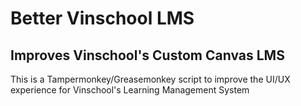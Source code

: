 # Better Vinschool LMS
## Improves Vinschool's Custom Canvas LMS
This is a Tampermonkey/Greasemonkey script to improve the UI/UX experience for Vinschool's Learning Management System
